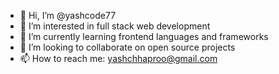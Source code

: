 - 👋 Hi, I’m @yashcode77
- 👀 I’m interested in full stack web development
- 🌱 I’m currently learning frontend languages and frameworks
- 💞️ I’m looking to collaborate on open source projects
- 📫 How to reach me: yashchhaproo@gmail.com

<!---
yashcode77/yashcode77 is a ✨ special ✨ repository because its `README.md` (this file) appears on your GitHub profile.
You can click the Preview link to take a look at your changes.
--->
